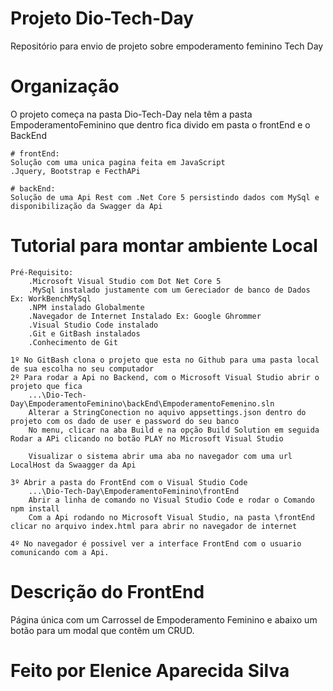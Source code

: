 # Projeto Dio-Tech-Day
Repositório para envio de projeto sobre empoderamento feminino Tech Day

# Organização
O projeto  começa na pasta Dio-Tech-Day nela têm a pasta EmpoderamentoFeminino
que dentro fica divido em pasta o frontEnd e o BackEnd

    # frontEnd:
    Solução com uma unica pagina feita em JavaScript 
    .Jquery, Bootstrap e FecthAPi

    # backEnd:
    Solução de uma Api Rest com .Net Core 5 persistindo dados com MySql e disponibilização da Swagger da Api

# Tutorial para montar ambiente Local

    Pré-Requisito: 
        .Microsoft Visual Studio com Dot Net Core 5
        .MySql instalado justamente com um Gereciador de banco de Dados Ex: WorkBenchMySql
        .NPM instalado Globalmente
        .Navegador de Internet Instalado Ex: Google Ghrommer
        .Visual Studio Code instalado
        .Git e GitBash instalados
        .Conhecimento de Git

    1º No GitBash clona o projeto que esta no Github para uma pasta local de sua escolha no seu computador
    2º Para rodar a Api no Backend, com o Microsoft Visual Studio abrir o projeto que fica
        ...\Dio-Tech-Day\EmpoderamentoFeminino\backEnd\EmpoderamentoFemenino.sln
        Alterar a StringConection no aquivo appsettings.json dentro do projeto com os dado de user e password do seu banco 
        No menu, clicar na aba Build e na opção Build Solution em seguida Rodar a APi clicando no botão PLAY no Microsoft Visual Studio

        Visualizar o sistema abrir uma aba no navegador com uma url LocalHost da Swaagger da Api

    3º Abrir a pasta do FrontEnd com o Visual Studio Code
        ...\Dio-Tech-Day\EmpoderamentoFeminino\frontEnd
        Abrir a linha de comando no Visual Studio Code e rodar o Comando npm install
        Com a Api rodando no Microsoft Visual Studio, na pasta \frontEnd clicar no arquivo index.html para abrir no navegador de internet

    4º No navegador é possivel ver a interface FrontEnd com o usuario comunicando com a Api.


# Descrição do FrontEnd
  Página única com um Carrossel de Empoderamento Feminino e abaixo um botão para um modal
  que contêm um CRUD.
    
# Feito por Elenice Aparecida Silva